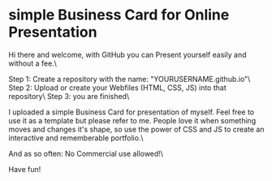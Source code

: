 # simple Business Card for Online Presentation
Hi there and welcome,
with GitHub you can Present yourself easily and without a fee.\\

  Step 1: Create a repository with the name: "YOURUSERNAME.github.io"\\
  Step 2: Upload or create your Webfiles (HTML, CSS, JS) into that repository\\
  Step 3: you are finished\\

I uploaded a simple Business Card for presentation of myself. Feel free to use it as a template but please refer to me.
People love it when something moves and changes it's shape, so use the power of CSS and JS to create an interactive and rememberable portfolio.\\

And as so often: No Commercial use allowed!\\

Have fun!
